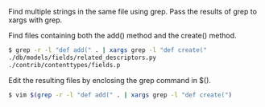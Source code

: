 Find multiple strings in the same file using grep. Pass the results of grep to xargs with grep.

Find files containing both the add() method and the create() method.
```bash
$ grep -r -l "def add(" . | xargs grep -l "def create("
./db/models/fields/related_descriptors.py
./contrib/contenttypes/fields.p
```

Edit the resulting files by enclosing the grep command in $().
```bash
$ vim $(grep -r -l "def add(" . | xargs grep -l "def create(")
```